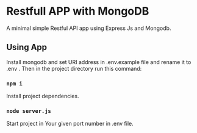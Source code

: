 # Restfull APP with MongoDB

A minimal simple Restful API app using Express Js and Mongodb.

## Using App
Install mongodb and set URI address in .env.example file and rename it to .env . Then in the project directory run this command:

### `npm i`
Install project dependencies.

### `node server.js`
Start project in Your given port number in .env file.